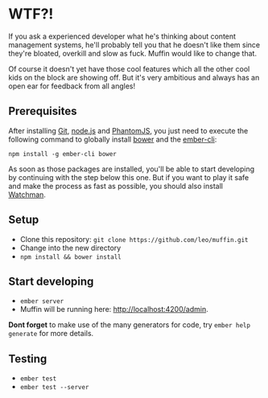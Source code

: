 # WTF?!

If you ask a experienced developer what he's thinking about content management systems, he'll probably tell you that he doesn't like them since they're bloated, overkill and slow as fuck. Muffin would like to change that.

Of course it doesn't yet have those cool features which all the other cool kids on the block are showing off. But it's very ambitious and always has an open ear for feedback from all angles!

## Prerequisites

After installing [Git][1], [node.js][2] and [PhantomJS][3], you just need to execute the following command to globally install [bower][4] and the [ember-cli][5]:

```
npm install -g ember-cli bower
```

As soon as those packages are installed, you'll be able to start developing by continuing with the step below this one. But if you want to play it safe and make the process as fast as possible, you should also install [Watchman][6].

## Setup

* Clone this repository: `git clone https://github.com/leo/muffin.git`
* Change into the new directory
* `npm install && bower install`

## Start developing

* `ember server`
* Muffin will be running here: [http://localhost:4200/admin](http://localhost:4200/admin).

**Dont forget** to make use of the many generators for code, try `ember help generate` for more details.

## Testing

* `ember test`
* `ember test --server`

[1]: http://git-scm.com/
[2]: http://nodejs.org/
[3]: http://phantomjs.org/
[4]: http://bower.io
[5]: http://www.ember-cli.com
[6]: https://facebook.github.io/watchman/docs/install.html
